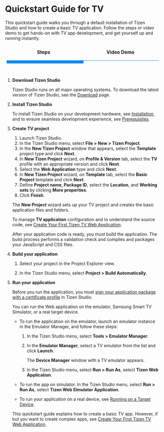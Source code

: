 # Quickstart Guide for TV

This quickstart guide walks you through a default installation of Tizen Studio and how to create a basic TV application. Follow the steps or video demo to get hands-on with TV app development, and get yourself up and running instantly.

<style>
.center {
  display: block;
  margin-left: auto;
  margin-right: auto;
  width: 50%;
}
.tabs {
  display: block;
  display: flex;
  -webkit-flex-wrap: wrap;
  -moz-flex-wrap: wrap;
  flex-wrap: wrap;
  margin: 0;
  overflow: hidden; }
  .tabs [class^="tab"] label,
  .tabs [class*=" tab"] label {
    cursor: pointer;
    display: block;
    font-size: 1.1em;
    font-weight: 300;
    line-height: 1em;
    padding: 1rem 0;
    text-align: center; }
  .tabs [class^="tab"] [type="radio"],
  .tabs [class*=" tab"] [type="radio"] {
    border-bottom: 1px solid #008aee;
    cursor: pointer;
    -webkit-appearance: none;
    -moz-appearance: none;
    appearance: none;
    display: block;
    width: 100%;
    -webkit-transition: all 0.3s ease-in-out;
    -moz-transition: all 0.3s ease-in-out;
    -o-transition: all 0.3s ease-in-out;
    transition: all 0.3s ease-in-out; }
    .tabs [class^="tab"] [type="radio"]:hover, .tabs [class^="tab"] [type="radio"]:focus,
    .tabs [class*=" tab"] [type="radio"]:hover,
    .tabs [class*=" tab"] [type="radio"]:focus {
      border-bottom: 5px solid #008aee; }
    .tabs [class^="tab"] [type="radio"]:checked,
    .tabs [class*=" tab"] [type="radio"]:checked {
      border-bottom: 10px solid #008aee; }
    .tabs [class^="tab"] [type="radio"]:checked + div,
    .tabs [class*=" tab"] [type="radio"]:checked + div {
      opacity: 1; }
    .tabs [class^="tab"] [type="radio"] + div,
    .tabs [class*=" tab"] [type="radio"] + div {
      display: block;
      opacity: 0;
      padding: 2rem 0;
      width: 90%;
      -webkit-transition: all 0.3s ease-in-out;
      -moz-transition: all 0.3s ease-in-out;
      -o-transition: all 0.3s ease-in-out;
      transition: all 0.3s ease-in-out; }
  .tabs .tab-2 {
    width: 50%; }
    .tabs .tab-2 [type="radio"] + div {
      width: 200%;
      margin-left: 200%; }
    .tabs .tab-2 [type="radio"]:checked + div {
      margin-left: 0; }
    .tabs .tab-2:last-child [type="radio"] + div {
      margin-left: 100%; }
    .tabs .tab-2:last-child [type="radio"]:checked + div {
      margin-left: -100%; }
.tabs .tab-3 {
    width: 50%; }
    .tabs .tab-3 [type="radio"] + div {
      width: 200%;
      margin-left: 200%; }
    .tabs .tab- [type="radio"]:checked + div {
      margin-left: 0; }
    .tabs .tab-2:last-child [type="radio"] + div {
      margin-left: 100%; }
    .tabs .tab-2:last-child [type="radio"]:checked + div {
      margin-left: -100%; }
video {
  width: 100%;
  height: auto;
}
</style>

<div class="tabs">
  <div class="tab-2">
    <label for="tab2-1"><b>Steps</b></label>
    <input id="tab2-1" name="tabs-two" type="radio" checked="checked">
  <div>  
    
  1.  **Download Tizen Studio**

      Tizen Studio runs on all major operating systems. To download the latest version of Tizen Studio, see the <a href="https://developer.tizen.org/development/tizen-studio/download">Download</a> page.

  2. **Install Tizen Studio**

      To install Tizen Studio on your development hardware, see <a href="../setup/install-sdk.md">Installation</a>, and to ensure seamless development experience, see <a href="../setup/prerequisites.md">Prerequisites</a>.

  3. **Create TV project** 
    
      1. Launch Tizen Studio.
      2. In the Tizen Studio menu, select **File > New > Tizen Project**.
      3. In the **New Tizen Project** window that appears, select the **Template** project type and click **Next**.
      4. In **New Tizen Project** wizard, on **Profile & Version** tab, select the **TV** profile with an appropriate version and click **Next**.
      5. Select the **Web Application** type and click **Next**.
      6. In **New Tizen Project** wizard, on **Template** tab, select the **Basic Project** template and click **Next**.
      7. Define **Project name, Package ID**, select the **Location**, and **Working sets** by clicking **More properties**. 
      8. Click **Finish**.
  
      The **New Project** wizard sets up your TV project and creates the basic application files and folders.
        
      To manage **TV application** configuration and to understand the source code, see [Create Your First Tizen TV Web Application](../../web/get-started/tv/first-app.md). 

       After your application code is ready, you must build the application. The build process performs a validation check and compiles and packages your JavaScript and CSS files.
     
  4. **Build your application**

      1. Select your project in the Project Explorer view.

      2. In the Tizen Studio menu, select **Project > Build Automatically**.
  
  5. **Run your application**
   
      Before you run the application, you must [sign your application package with a certificate profile](../tizen-studio/common-tools/certificate-registration.md) in Tizen Studio.
  
      You can run the Web application on the emulator, Samsung Smart TV Simulator, or a real target device.
   
      - To run the application on the emulator, launch an emulator instance in the Emulator Manager, and follow these steps:

        1. In the Tizen Studio menu, select **Tools > Emulator Manager**.
        2. In the **Emulator Manager**, select a TV emulator from the list and click **Launch**. 
      
           The **Device Manager** window with a TV emulator  appears. 

         3. In the Tizen Studio menu, select **Run > Run As**, select **Tizen Web Application**.
       
      - To run the app on simulator. In the Tizen Studio menu, select **Run > Run As**, select **Tizen Web Simulator Application**.
      - To run your application on a real device, see [Running on a Target Device](../../web/get-started/tv/first-samsung-tv-app.md#run-on-a-target-device).

      This quickstart guide explains how to create a basic TV app. However, if but you want to create complex apps, see [Create Your First Tizen TV Web Application](../../web/get-started/tv/first-samsung-tv-app.md).
  </div>
</div>

<div class="tab-2">
  <label for="tab2-2"><b>Video Demo</b></label>
    <input id="tab2-2" name="tabs-two" type="radio">
      <div>  
        <video width="auto" height="240" controls>
          <source src="../media/tv.mp4" type="video/mp4">
        </video>
      </div>
    </div>
</div>